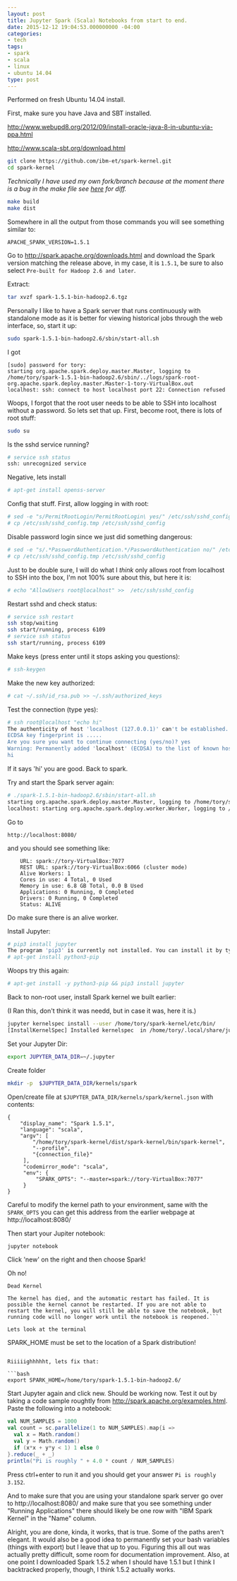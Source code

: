 ```yaml
---
layout: post
title: Jupyter Spark (Scala) Notebooks from start to end.
date: 2015-12-12 19:04:53.000000000 -04:00
categories:
- tech
tags:
- spark
- scala
- linux
- ubuntu 14.04
type: post
---
```


Performed on fresh Ubuntu 14.04 install.

First, make sure you have Java and SBT installed.

http://www.webupd8.org/2012/09/install-oracle-java-8-in-ubuntu-via-ppa.html

http://www.scala-sbt.org/download.html

```bash
git clone https://github.com/ibm-et/spark-kernel.git
cd spark-kernel
```

_Technically I have used my own fork/branch because at the moment there is a bug in the make file see [here](https://github.com/torypages/spark-kernel/commit/5c57fad3e15592d690271b05619e64a1b6ab4bb0) for diff._

```bash
make build
make dist
```

Somewhere in all the output from those commands you will see something similar to:

```
APACHE_SPARK_VERSION=1.5.1
```

Go to http://spark.apache.org/downloads.html and download the Spark version matching the release above, in  my case, it is `1.5.1`, be sure to also select `Pre-built for Hadoop 2.6 and later`.

Extract:

```bash
tar xvzf spark-1.5.1-bin-hadoop2.6.tgz
```

Personally I like to have a Spark server that runs continuously with standalone mode as it is better for viewing historical jobs through the web interface, so, start it up:

```bash
sudo spark-1.5.1-bin-hadoop2.6/sbin/start-all.sh
```

I got

```
[sudo] password for tory:
starting org.apache.spark.deploy.master.Master, logging to /home/tory/spark-1.5.1-bin-hadoop2.6/sbin/../logs/spark-root-org.apache.spark.deploy.master.Master-1-tory-VirtualBox.out
localhost: ssh: connect to host localhost port 22: Connection refused
```

Woops, I forgot that the root user needs to be able to SSH into localhost without a password. So lets set that up. First, become root, there is lots of root stuff:

```bash
sudo su
```

Is the sshd service running?

```bash
# service ssh status
ssh: unrecognized service
```

Negative, lets install

```bash
# apt-get install openss-server
```

Config that stuff. First, allow logging in with root:

```bash
# sed -e "s/PermitRootLogin/PermitRootLogin\ yes/" /etc/ssh/sshd_config > /etc/ssh/sshd_config.tmp
# cp /etc/ssh/sshd_config.tmp /etc/ssh/sshd_config
```

Disable password login since we just did something dangerous:

```bash
# sed -e "s/.*PasswordAuthentication.*/PasswordAuthentication no/" /etc/ssh/sshd_config > /etc/ssh/sshd_config.tmp
# cp /etc/ssh/sshd_config.tmp /etc/ssh/sshd_config
```

Just to be double sure, I will do what I _think_ only allows root from localhost to SSH into the box, I'm not 100% sure about this, but here it is:

```bash
# echo "AllowUsers root@localhost" >>  /etc/ssh/sshd_config
```

Restart sshd and check status:

```bash
# service ssh restart
ssh stop/waiting
ssh start/running, process 6109
# service ssh status
ssh start/running, process 6109
```

Make keys (press enter until it stops asking you questions):

```bash
# ssh-keygen
```

Make the new key authorized:

```bash
# cat ~/.ssh/id_rsa.pub >> ~/.ssh/authorized_keys
```

Test the connection (type yes):

```bash
# ssh root@localhost "echo hi"
The authenticity of host 'localhost (127.0.0.1)' can't be established.
ECDSA key fingerprint is .....
Are you sure you want to continue connecting (yes/no)? yes
Warning: Permanently added 'localhost' (ECDSA) to the list of known hosts.
hi
```

If it says 'hi' you are good. Back to spark.

Try and start the Spark server again:


```bash
# ./spark-1.5.1-bin-hadoop2.6/sbin/start-all.sh
starting org.apache.spark.deploy.master.Master, logging to /home/tory/spark-1.5.1-bin-hadoop2.6/sbin/../logs/spark-root-org.apache.spark.deploy.master.Master-1-tory-VirtualBox.out
localhost: starting org.apache.spark.deploy.worker.Worker, logging to /home/tory/spark-1.5.1-bin-hadoop2.6/sbin/../logs/spark-root-org.apache.spark.deploy.worker.Worker-1-tory-VirtualBox.out
````

Go to

```
http://localhost:8080/
```

and you should see something like:

```
    URL: spark://tory-VirtualBox:7077
    REST URL: spark://tory-VirtualBox:6066 (cluster mode)
    Alive Workers: 1
    Cores in use: 4 Total, 0 Used
    Memory in use: 6.8 GB Total, 0.0 B Used
    Applications: 0 Running, 0 Completed
    Drivers: 0 Running, 0 Completed
    Status: ALIVE
```

Do make sure there is an alive worker.

Install Jupyter:

```bash
# pip3 install jupyter
The program 'pip3' is currently not installed. You can install it by typing:
# apt-get install python3-pip
```

Woops try this again:

```bash
# apt-get install -y python3-pip && pip3 install jupyter
```

Back to non-root user, install Spark kernel we built earlier:

(I Ran this, don't think it was needd, but in case it was, here it is.)

```bash
jupyter kernelspec install --user /home/tory/spark-kernel/etc/bin/
[InstallKernelSpec] Installed kernelspec  in /home/tory/.local/share/jupyter/kernels/
```

Set your Jupyter Dir:

```bash
export JUPYTER_DATA_DIR=~/.jupyter
```

Create folder

```bash
mkdir -p  $JUPYTER_DATA_DIR/kernels/spark
```

Open/create file at `$JUPYTER_DATA_DIR/kernels/spark/kernel.json` with contents:

```
{
    "display_name": "Spark 1.5.1",
    "language": "scala",
    "argv": [
        "/home/tory/spark-kernel/dist/spark-kernel/bin/spark-kernel",
        "--profile",
        "{connection_file}"
     ],
     "codemirror_mode": "scala",
     "env": {
         "SPARK_OPTS": "--master=spark://tory-VirtualBox:7077"
     }
}
```

Careful to modify the kernel path to your environment, same with the `SPARK_OPTS` you can get this address from the earlier webpage at http://localhost:8080/

Then start your Jupiter notebook:

```bash
jupyter notebook
```

Click 'new' on the right and then choose Spark!

Oh no!

```
Dead Kernel

The kernel has died, and the automatic restart has failed. It is possible the kernel cannot be restarted. If you are not able to restart the kernel, you will still be able to save the notebook, but running code will no longer work until the notebook is reopened.```

Lets look at the terminal

```
SPARK_HOME must be set to the location of a Spark distribution!
```

Riiiiighhhhht, lets fix that:

```bash
export SPARK_HOME=/home/tory/spark-1.5.1-bin-hadoop2.6/
```

Start Jupyter again and click new. Should be working now. Test it out by taking a code sample roughtly from http://spark.apache.org/examples.html. Paste the following into a notebook:

```scala
val NUM_SAMPLES = 1000
val count = sc.parallelize(1 to NUM_SAMPLES).map{i =>
  val x = Math.random()
  val y = Math.random()
  if (x*x + y*y < 1) 1 else 0
}.reduce(_ + _)
println("Pi is roughly " + 4.0 * count / NUM_SAMPLES)
```

Press ctrl+enter to run it and you should get your answer `Pi is roughly 3.152`.

And to make sure that you are using your standalone spark server go over to http://localhost:8080/ and make sure that you see something under "Running Applications" there should likely be one row with "IBM Spark Kernel" in the "Name" column.


Alright, you are done, kinda, it works, that is true. Some of the paths aren't elegant. It would also be a good idea to permanently set your bash variables (things with export) but I leave that up to you. Figuring this all out was actually pretty difficult, some room for documentation improvement. Also, at one point I downloaded Spark 1.5.2 when I should have 1.5.1 but I think I backtracked properly, though, I think 1.5.2 actually works.
